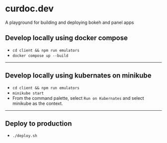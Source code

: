 # curdoc.dev

A playground for building and deploying bokeh and panel apps

## Develop locally using docker compose

- `cd client && npm run emulators`
- `docker compose up --build`

---

## Develop locally using kubernates on minikube

- `cd client && npm run emulators`
- `minikube start`
- From the command palette, select `Run on Kubernates` and select minikube as the context.

---

## Deploy to production

- `./deploy.sh`
